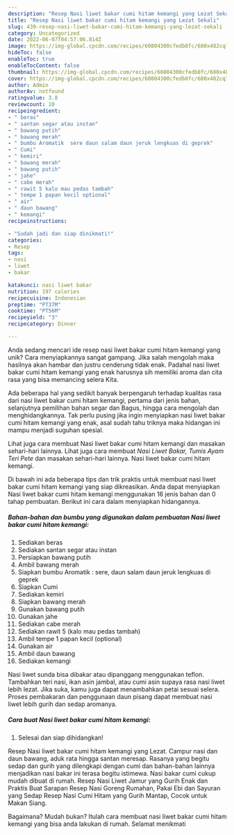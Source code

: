 ```yaml
---
description: "Resep Nasi liwet bakar cumi hitam kemangi yang Lezat Sekali"
title: "Resep Nasi liwet bakar cumi hitam kemangi yang Lezat Sekali"
slug: 439-resep-nasi-liwet-bakar-cumi-hitam-kemangi-yang-lezat-sekali
category: Uncategorized
date: 2022-06-07T04:57:06.814Z
image: https://img-global.cpcdn.com/recipes/60804300cfedb8fc/680x482cq70/nasi-liwet-bakar-cumi-hitam-kemangi-foto-resep-utama.jpg
hideToc: false
enableToc: true
enableTocContent: false
thumbnail: https://img-global.cpcdn.com/recipes/60804300cfedb8fc/680x482cq70/nasi-liwet-bakar-cumi-hitam-kemangi-foto-resep-utama.jpg
cover: https://img-global.cpcdn.com/recipes/60804300cfedb8fc/680x482cq70/nasi-liwet-bakar-cumi-hitam-kemangi-foto-resep-utama.jpg
author: Admin
authorAv: notfound
ratingvalue: 3.8
reviewcount: 10
recipeingredient:
- " beras"
- " santan segar atau instan"
- " bawang putih"
- " bawang merah"
- " bumbu Aromatik  sere daun salam daun jeruk lengkuas di geprek"
- " Cumi"
- " kemiri"
- " bawang merah"
- " bawang putih"
- " jahe"
- " cabe merah"
- " rawit 5 kalo mau pedas tambah"
- " tempe 1 papan kecil optional"
- " air"
- " daun bawang"
- " kemangi"
recipeinstructions:

- "Sudah jadi dan siap dinikmati!"
categories:
- Resep
tags:
- nasi
- liwet
- bakar

katakunci: nasi liwet bakar 
nutrition: 197 calories
recipecuisine: Indonesian
preptime: "PT37M"
cooktime: "PT56M"
recipeyield: "3"
recipecategory: Dinner

---
```





Anda sedang mencari ide resep nasi liwet bakar cumi hitam kemangi yang unik? Cara menyiapkannya sangat gampang. Jika salah mengolah maka hasilnya akan hambar dan justru cenderung tidak enak. Padahal nasi liwet bakar cumi hitam kemangi yang enak harusnya sih memiliki aroma dan cita rasa yang bisa memancing selera Kita.





Ada beberapa hal yang sedikit banyak berpengaruh terhadap kualitas rasa dari nasi liwet bakar cumi hitam kemangi, pertama dari jenis bahan, selanjutnya pemilihan bahan segar dan Bagus, hingga cara mengolah dan menghidangkannya. Tak perlu pusing jika ingin menyiapkan nasi liwet bakar cumi hitam kemangi yang enak,      asal sudah tahu triknya maka hidangan ini mampu menjadi suguhan spesial.














Lihat juga cara membuat Nasi liwet bakar cumi hitam kemangi dan masakan sehari-hari lainnya. Lihat juga cara membuat *Nasi Liwet Bakar, Tumis Ayam Teri Pete* dan masakan sehari-hari lainnya. Nasi liwet bakar cumi hitam kemangi.






Di bawah ini ada beberapa tips dan trik praktis untuk membuat nasi liwet bakar cumi hitam kemangi yang siap dikreasikan. Anda dapat menyiapkan Nasi liwet bakar cumi hitam kemangi menggunakan 16 jenis bahan dan 0 tahap pembuatan. Berikut ini cara dalam menyiapkan hidangannya.

<!--inarticleads1-->

##### Bahan-bahan dan bumbu yang digunakan dalam pembuatan Nasi liwet bakar cumi hitam kemangi:

1. Sediakan  beras
1. Sediakan  santan segar atau instan
1. Persiapkan  bawang putih
1. Ambil  bawang merah
1. Siapkan  bumbu Aromatik : sere, daun salam daun jeruk lengkuas di geprek
1. Siapkan  Cumi
1. Sediakan  kemiri
1. Siapkan  bawang merah
1. Gunakan  bawang putih
1. Gunakan  jahe
1. Sediakan  cabe merah
1. Sediakan  rawit 5 (kalo mau pedas tambah)
1. Ambil  tempe 1 papan kecil (optional)
1. Gunakan  air
1. Ambil  daun bawang
1. Sediakan  kemangi


Nasi liwet sunda bisa dibakar atau dipanggang menggunakan teflon. Tambahkan teri nasi, ikan asin jambal, atau cumi asin supaya rasa nasi liwet lebih lezat. Jika suka, kamu juga dapat menambahkan petai sesuai selera. Proses pembakaran dan penggunaan daun pisang dapat membuat nasi liwet lebih gurih dan sedap aromanya. 

<!--inarticleads2-->

##### Cara buat Nasi liwet bakar cumi hitam kemangi:


1. Selesai dan siap dihidangkan!

Resep Nasi liwet bakar cumi hitam kemangi yang Lezat. Campur nasi dan daun bawang, aduk rata hingga santan meresap. Rasanya yang begitu sedap dan gurih yang dilengkapi dengan cumi dan bahan-bahan lainnya menjadikan nasi bakar ini terasa begitu istimewa. Nasi bakar cumi cukup mudah dibuat di rumah. Resep Nasi Liwet Jamur yang Gurih Enak dan Praktis Buat Sarapan Resep Nasi Goreng Rumahan, Pakai Ebi dan Sayuran yang Sedap Resep Nasi Cumi Hitam yang Gurih Mantap, Cocok untuk Makan Siang. 

Bagaimana? Mudah bukan? Itulah cara membuat nasi liwet bakar cumi hitam kemangi yang bisa anda lakukan di rumah. Selamat menikmati

